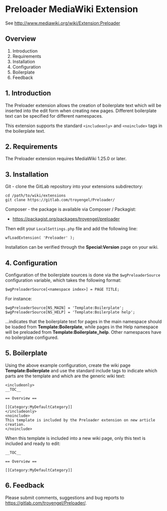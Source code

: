Preloader MediaWiki Extension
=============================

See http://www.mediawiki.org/wiki/Extension:Preloader

## Overview

1. Introduction
2. Requirements
3. Installation
4. Configuration
5. Boilerplate
6. Feedback

## 1. Introduction

The Preloader extension allows the creation of boilerplate text which will be inserted into the edit form when creating new pages. Different boilerplate text can be specified for different namespaces.

This extension supports the standard `<includeonly>` and `<noinclude>` tags in the boilerplate text.

## 2. Requirements

The Preloader extension requires MediaWiki 1.25.0 or later.

## 3. Installation

Git - clone the GitLab repository into your extensions subdirectory:

```
cd /path/to/wiki/extensions
git clone https://gitlab.com/troyengel/Preloader/
```

Composer - the package is available via Composer / Packagist:

* https://packagist.org/packages/troyengel/preloader

Then edit your `LocalSettings.php` file and add the following line:

```
wfLoadExtension( 'Preloader' );
```

Installation can be verified through the **Special:Version** page on your wiki.

## 4. Configuration

Configuration of the boilerplate sources is done via the `$wgPreloaderSource` configuration variable, which takes the following format:

```
$wgPreloaderSource[<namespace index>] = PAGE TITLE;
```

For instance:

```
$wgPreloaderSource[NS_MAIN] = 'Template:Boilerplate';
$wgPreloaderSource[NS_HELP] = 'Template:Boilerplate help';
```

...indicates that the boilerplate text for pages in the main namespace should be loaded from **Template:Boilerplate**, while pages in the Help namespace will be preloaded from **Template:Boilerplate_help**. Other namespaces have no boilerplate configured.

## 5. Boilerplate

Using the above example configuration, create the wiki page **Template:Boilerplate** and use the standard include tags to indicate which parts are the template and which are the generic wiki text:

```
<includeonly>
__TOC__

== Overview ==

[[Category:MyDefaultCategory]]
</includeonly>
<noinclude>
This template is included by the Preloader extension on new article creation.
</noinclude>
```

When this template is included into a new wiki page, only this text is included and ready to edit:

```
__TOC__

== Overview ==

[[Category:MyDefaultCategory]]
```

## 6. Feedback

Please submit comments, suggestions and bug reports to https://gitlab.com/troyengel/Preloader/.
